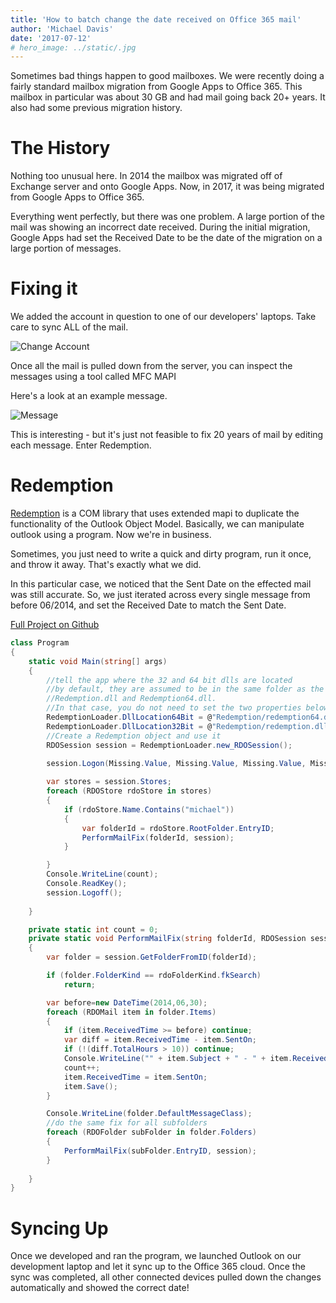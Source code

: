 ```yaml
---
title: 'How to batch change the date received on Office 365 mail'
author: 'Michael Davis'
date: '2017-07-12'
# hero_image: ../static/.jpg
---
```

Sometimes bad things happen to good mailboxes. We were recently doing a fairly standard mailbox migration from Google Apps to Office 365. This mailbox in particular was about 30 GB and had mail going back 20+ years. It also had some previous migration history.

# The History
Nothing too unusual here. In 2014 the mailbox was migrated off of Exchange server and onto Google Apps. Now, in 2017, it was being migrated from Google Apps to Office 365.

Everything went perfectly, but there was one problem. A large portion of the mail was showing an incorrect date received. During the initial migration, Google Apps had set the Received Date to be the date of the migration on a large portion of messages.

# Fixing it
We added the account in question to one of our developers' laptops. Take care to sync ALL of the mail.

![Change Account](/static/redemption/redemption1.png)

Once all the mail is pulled down from the server, you can inspect the messages using a tool called MFC MAPI

Here's a look at an example message.

![Message](/static/redemption/redemption2.png)

This is interesting - but it's just not feasible to fix 20 years of mail by editing each message. Enter Redemption.

# Redemption
[Redemption](http://www.dimastr.com/redemption/home.htm) is a COM library that uses extended mapi to duplicate the functionality of the Outlook Object Model. Basically, we can manipulate outlook using a program. Now we're in business.

Sometimes, you just need to write a quick and dirty program, run it once, and throw it away. That's exactly what we did.

In this particular case, we noticed that the Sent Date on the effected mail was still accurate. So, we just iterated across every single message from before 06/2014, and set the Received Date to match the Sent Date.

[Full Project on Github](https://github.com/michaelwda/MAPIReader)

```C#
class Program
{
    static void Main(string[] args)
    {
        //tell the app where the 32 and 64 bit dlls are located
        //by default, they are assumed to be in the same folder as the current assembly and be named
        //Redemption.dll and Redemption64.dll.
        //In that case, you do not need to set the two properties below
        RedemptionLoader.DllLocation64Bit = @"Redemption/redemption64.dll";
        RedemptionLoader.DllLocation32Bit = @"Redemption/redemption.dll";
        //Create a Redemption object and use it
        RDOSession session = RedemptionLoader.new_RDOSession();

        session.Logon(Missing.Value, Missing.Value, Missing.Value, Missing.Value, Missing.Value, Missing.Value);
        
        var stores = session.Stores;
        foreach (RDOStore rdoStore in stores)
        {
            if (rdoStore.Name.Contains("michael"))
            {
                var folderId = rdoStore.RootFolder.EntryID;
                PerformMailFix(folderId, session);
            }

        }
        Console.WriteLine(count);
        Console.ReadKey();
        session.Logoff();
        
    }

    private static int count = 0;
    private static void PerformMailFix(string folderId, RDOSession session)
    {
        var folder = session.GetFolderFromID(folderId);

        if (folder.FolderKind == rdoFolderKind.fkSearch)
            return;

        var before=new DateTime(2014,06,30);
        foreach (RDOMail item in folder.Items)
        {
            if (item.ReceivedTime >= before) continue;
            var diff = item.ReceivedTime - item.SentOn;
            if (!(diff.TotalHours > 10)) continue;
            Console.WriteLine("" + item.Subject + " - " + item.ReceivedTime + "    " + item.SentOn);
            count++;
            item.ReceivedTime = item.SentOn;
            item.Save();
        }

        Console.WriteLine(folder.DefaultMessageClass);
        //do the same fix for all subfolders
        foreach (RDOFolder subFolder in folder.Folders)
        {
            PerformMailFix(subFolder.EntryID, session);
        }
        
    }
}
```

# Syncing Up
Once we developed and ran the program, we launched Outlook on our development laptop and let it sync up to the Office 365 cloud. Once the sync was completed, all other connected devices pulled down the changes automatically and showed the correct date!